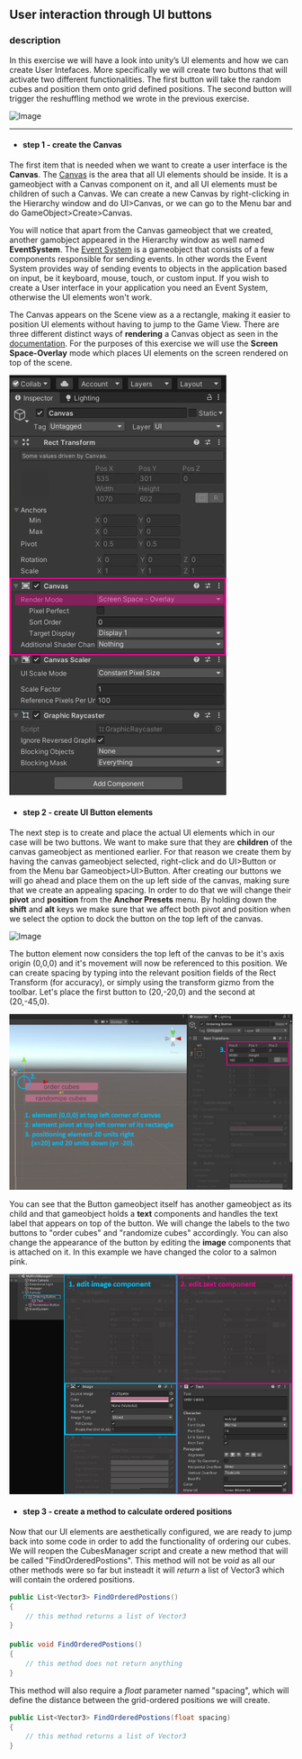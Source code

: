 ## User interaction through UI buttons

### description

In this exercise we will have a look into unity’s UI elements and how we can create User Intefaces. More specifically we will create two buttons that will activate two different functionalities. The first button will take the random cubes and position them onto grid defined positions. The second button will trigger the reshuffling method we wrote in the previous exercise. 

![Image](https://github.com/EleanaGrimshaw/unity-basic-training/blob/master/Image%20Links/UI_cubes_high.gif?raw=true)

---

* #### step 1 - create the Canvas
The first item that is needed when we want to create a user interface is the **Canvas**. The [Canvas](https://docs.unity3d.com/Packages/com.unity.ugui@1.0/manual/UICanvas.html) is the area that all UI elements should be inside. It is a gameobject with a Canvas component on it, and all UI elements must be children of such a Canvas. We can create a new Canvas by right-clicking in the Hierarchy window and do UI>Canvas, or we can go to the Menu bar and do GameObject>Create>Canvas. 

You will notice that apart from the Canvas gameobject that we created, another gamobject appeared in the Hierarchy window as well named **EventSystem**. The [Event System](https://docs.unity3d.com/Packages/com.unity.ugui@1.0/manual/EventSystem.html) is a gameobject that consists of a few components responsible for sending events. In other words the Event System provides way of sending events to objects in the application based on input, be it keyboard, mouse, touch, or custom input. If you wish to create a User interface in your application you need an Event System, otherwise the UI elements won't work. 

The Canvas appears on the Scene view as a a rectangle, making it easier to position UI elements without having to jump to the Game View. There are three different distinct ways of **rendering** a Canvas object as seen in the [documentation](https://docs.unity3d.com/Packages/com.unity.ugui@1.0/manual/UICanvas.html). For the purposes of this exercise we will use the **Screen Space-Overlay**  mode which places UI elements on the screen rendered on top of the scene. 

![Image](https://github.com/EleanaGrimshaw/unity-basic-training/blob/master/Image%20Links/screen%20space.JPG?raw=true)

* #### step 2 - create UI Button elements
The next step is to create and place the actual UI elements which in our case will be two buttons. We want to make sure that they are **children** of the canvas gameobject as mentioned earlier. For that reason we create them by having the canvas gameobject selected, right-click and do UI>Button or from the Menu bar Gameobject>UI>Button. After creating our buttons we will go ahead and place them on the up left side of the canvas, making sure that we create an appealing spacing. In order to do that we will change their **pivot** and **position** from the **Anchor Presets** menu. By holding down the **shift** and **alt** keys we make sure that we affect both pivot and position when we select the option to dock the button on the top left of the canvas.

![Image](https://github.com/EleanaGrimshaw/unity-basic-training/blob/master/Image%20Links/Anchors-UI.gif?raw=true)

The button element now considers the top left of the canvas to be it's axis origin (0,0,0) and it's movement will now be referenced to this position. We can create spacing by typing into the relevant position fields of the Rect Transform (for accuracy), or simply using the transform gizmo from the toolbar. Let's place the first button to (20,-20,0) and the second at (20,-45,0).

![Image](https://github.com/EleanaGrimshaw/unity-basic-training/blob/master/Image%20Links/button%20placement.JPG?raw=true)

You can see that the Button gameobject itself has another gameobject as its child and that gameobject holds a **text** components and handles the text label that appears on top of the button. We will change the labels to the two buttons to "order cubes" and "randomize cubes" accordingly. You can also change the appearance of the button by editing the **image** components that is attached on it. In this example we have changed the color to a salmon pink. 

![Image](https://github.com/EleanaGrimshaw/unity-basic-training/blob/master/Image%20Links/button%20editing.jpg?raw=true)

* #### step 3 - create a method to calculate ordered positions
Now that our UI elements are aesthetically configured, we are ready to jump back into some code in order to add the functionality of ordering our cubes. We will reopen the CubesManager script and create a new method that will be called "FindOrderedPostions". This method will not be *void* as all our other methods were so far but insteadt it will *return* a list of Vector3 which will contain the ordered positions.
```csharp
public List<Vector3> FindOrderedPostions()
{
    // this method returns a list of Vector3
}

public void FindOrderedPostions()
{
    // this method does not return anything
}
```
This method will also require a *float* parameter named "spacing", which will define the distance between the grid-ordered positions we will create.
```csharp
public List<Vector3> FindOrderedPostions(float spacing)
{
    // this method returns a list of Vector3
}
```
